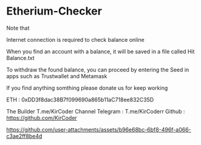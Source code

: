 # Etherium-Checker
Note that 

Internet connection is required to check balance online 

When you find an account with a balance, it will be saved in a file called Hit Balance.txt 

To withdraw the found balance, you can proceed by entering the Seed in apps such as Trustwallet and Metamask 

If you find anything somthing please donate us for keep working

ETH : 0xDD3f8dac38B7f099690a865b11aC718ee832C35D

The Builder T.me/KirCoder
Channel Telegram : T.me/KirCoderr
Github : https://github.com/KirCoder



https://github.com/user-attachments/assets/b96e68bc-6bf8-496f-a066-c3ae2ff8be4d

